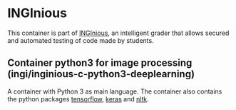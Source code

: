 INGInious
=========

This container is part of [INGInious](https://github.com/UCL-INGI/INGInious), an intelligent grader that allows secured and automated testing of code made by students. 

Container python3 for image processing (ingi/inginious-c-python3-deeplearning)
---------------------------------------------------------------------------------

A container with Python 3 as main language.
The container also contains the python packages [tensorflow](https://pypi.org/project/tensorflow/), [keras](https://pypi.org/project/keras/) and [nltk](https://pypi.org/project/nltk/).
